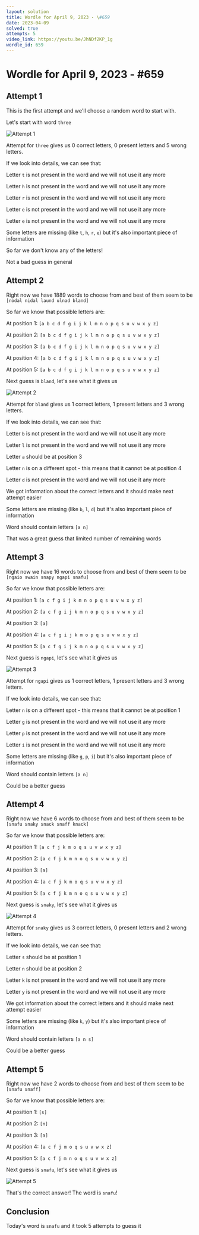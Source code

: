 ```yaml
---
layout: solution
title: Wordle for April 9, 2023 - \#659
date: 2023-04-09
solved: true
attempts: 5
video_link: https://youtu.be/JhNDf2KP_1g
wordle_id: 659
---
```


# Wordle for April 9, 2023 - \#659

## Attempt 1

This is the first attempt and we'll choose a random word to start with.

Let's start with word `three`

![Attempt 1](2023-04-09/attempt-1.png)

Attempt for `three` gives us 0 correct letters, 0 present letters and 5 wrong letters.

If we look into details, we can see that:

Letter `t` is not present in the word and we will not use it any more

Letter `h` is not present in the word and we will not use it any more

Letter `r` is not present in the word and we will not use it any more

Letter `e` is not present in the word and we will not use it any more

Letter `e` is not present in the word and we will not use it any more

Some letters are missing (like `t`, `h`, `r`, `e`) but it's also important piece of information

So far we don't know any of the letters!

Not a bad guess in general



## Attempt 2

Right now we have 1889 words to choose from and best of them seem to be `[nodal nidal laund ulnad bland]`

So far we know that possible letters are:

At position 1: `[a b c d f g i j k l m n o p q s u v w x y z]`

At position 2: `[a b c d f g i j k l m n o p q s u v w x y z]`

At position 3: `[a b c d f g i j k l m n o p q s u v w x y z]`

At position 4: `[a b c d f g i j k l m n o p q s u v w x y z]`

At position 5: `[a b c d f g i j k l m n o p q s u v w x y z]`

Next guess is `bland`, let's see what it gives us

![Attempt 2](2023-04-09/attempt-2.png)

Attempt for `bland` gives us 1 correct letters, 1 present letters and 3 wrong letters.

If we look into details, we can see that:

Letter `b` is not present in the word and we will not use it any more

Letter `l` is not present in the word and we will not use it any more

Letter `a` should be at position 3

Letter `n` is on a different spot - this means that it cannot be at position 4

Letter `d` is not present in the word and we will not use it any more

We got information about the correct letters and it should make next attempt easier

Some letters are missing (like `b`, `l`, `d`) but it's also important piece of information

Word should contain letters `[a n]`

That was a great guess that limited number of remaining words



## Attempt 3

Right now we have 16 words to choose from and best of them seem to be `[ngaio swain snapy ngapi snafu]`

So far we know that possible letters are:

At position 1: `[a c f g i j k m n o p q s u v w x y z]`

At position 2: `[a c f g i j k m n o p q s u v w x y z]`

At position 3: `[a]`

At position 4: `[a c f g i j k m o p q s u v w x y z]`

At position 5: `[a c f g i j k m n o p q s u v w x y z]`

Next guess is `ngapi`, let's see what it gives us

![Attempt 3](2023-04-09/attempt-3.png)

Attempt for `ngapi` gives us 1 correct letters, 1 present letters and 3 wrong letters.

If we look into details, we can see that:

Letter `n` is on a different spot - this means that it cannot be at position 1

Letter `g` is not present in the word and we will not use it any more

Letter `p` is not present in the word and we will not use it any more

Letter `i` is not present in the word and we will not use it any more

Some letters are missing (like `g`, `p`, `i`) but it's also important piece of information

Word should contain letters `[a n]`

Could be a better guess



## Attempt 4

Right now we have 6 words to choose from and best of them seem to be `[snafu snaky snack snaff knack]`

So far we know that possible letters are:

At position 1: `[a c f j k m o q s u v w x y z]`

At position 2: `[a c f j k m n o q s u v w x y z]`

At position 3: `[a]`

At position 4: `[a c f j k m o q s u v w x y z]`

At position 5: `[a c f j k m n o q s u v w x y z]`

Next guess is `snaky`, let's see what it gives us

![Attempt 4](2023-04-09/attempt-4.png)

Attempt for `snaky` gives us 3 correct letters, 0 present letters and 2 wrong letters.

If we look into details, we can see that:

Letter `s` should be at position 1

Letter `n` should be at position 2

Letter `k` is not present in the word and we will not use it any more

Letter `y` is not present in the word and we will not use it any more

We got information about the correct letters and it should make next attempt easier

Some letters are missing (like `k`, `y`) but it's also important piece of information

Word should contain letters `[a n s]`

Could be a better guess



## Attempt 5

Right now we have 2 words to choose from and best of them seem to be `[snafu snaff]`

So far we know that possible letters are:

At position 1: `[s]`

At position 2: `[n]`

At position 3: `[a]`

At position 4: `[a c f j m o q s u v w x z]`

At position 5: `[a c f j m n o q s u v w x z]`

Next guess is `snafu`, let's see what it gives us

![Attempt 5](2023-04-09/attempt-5.png)

That's the correct answer! The word is `snafu`!

## Conclusion

Today's word is `snafu` and it took 5 attempts to guess it


